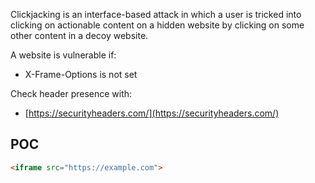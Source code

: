 Clickjacking is an interface-based attack in which a user is tricked into clicking on actionable content on a hidden website by clicking on some other content in a decoy website.

A website is vulnerable if:

- X-Frame-Options is not set

Check header presence with:

- [https://securityheaders.com/](https://securityheaders.com/)

## POC

```html
<iframe src="https://example.com">
```